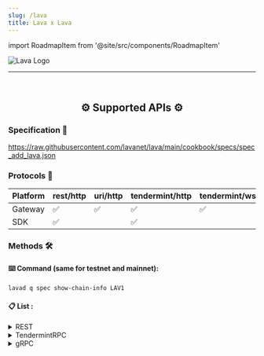 ```yaml
---
slug: /lava
title: Lava x Lava
---
```


import RoadmapItem from '@site/src/components/RoadmapItem'

![Lava Logo](/img/chains/lava_logo.svg)

[<RoadmapItem icon="⛏️" title="Get RPC" description="Get access to Lava's Web3 APIs and start building on the network with ease"/>](/lava-dev)

[<RoadmapItem icon="🚀" title="Run an RPC Node" description="Become a part of Lava's network by running your own RPC node and accessing Web3 APIs seamlessly"/>](/lava-node)

<hr />
<br />

<center>

## ⚙️ Supported APIs ⚙️

</center>

### Specification 📑

https://raw.githubusercontent.com/lavanet/lava/main/cookbook/specs/spec_add_lava.json


### Protocols 🔗

| Platform  |  rest/http | uri/http | tendermint/http | tendermint/wss |    grpc | webgrpc |
| --------- | -------- |------------| ------------- | -----------------|---------|---------|
| Gateway   | ✅       | ✅         | ✅            | ✅               | ✅      |   ✅    |
| SDK       | ✅       |            | ✅            |                  |         |    ✅   |




### Methods 🛠️

#### ⌨️ Command (same for testnet and mainnet):

```bash
lavad q spec show-chain-info LAV1
```

#### 📋 List :


<details> <summary> REST </summary>

- /lavanet/lava/conflict/conflict_vote
- /lavanet/lava/conflict/conflict_vote/{index}
- /lavanet/lava/conflict/params
- /lavanet/lava/epochstorage/epoch_details
- /lavanet/lava/epochstorage/fixated_params
- /lavanet/lava/epochstorage/params
- /lavanet/lava/epochstorage/stake_storage
- /lavanet/lava/epochstorage/stake_storage/{index}
- /lavanet/lava/pairing/clients/{chainID}
- /lavanet/lava/pairing/epoch_payments
- /lavanet/lava/pairing/epoch_payments/{index}
- /lavanet/lava/pairing/get_pairing/{chainID}/{client}
- /lavanet/lava/pairing/params
- /lavanet/lava/pairing/provider_payment_storage
- /lavanet/lava/pairing/provider_payment_storage/{index}
- /lavanet/lava/pairing/providers/{chainID}
- /lavanet/lava/pairing/unique_payment_storage_client_provider
- /lavanet/lava/pairing/unique_payment_storage_client_provider/{index}
- /lavanet/lava/pairing/user_entry/{address}/{chainID}
- /lavanet/lava/pairing/verify_pairing/{chainID}/{client}/{provider}/{block}
- /lavanet/lava/plans/show_all_plans
- /lavanet/lava/plans/show_plan_info/{plan_index}
- /lavanet/lava/spec/chain/{chainID}
- /lavanet/lava/spec/params
- /lavanet/lava/spec/show_all_chains
- /lavanet/lava/spec/show_chain_info/{chainName}
- /lavanet/lava/spec/spec
- /lavanet/lava/spec/spec/{index}
- /cosmos/auth/v1beta1/account_info/{address}
- /cosmos/auth/v1beta1/accounts
- /cosmos/auth/v1beta1/accounts/{address}
- /cosmos/auth/v1beta1/address_by_id/{id}
- /cosmos/auth/v1beta1/bech32
- /cosmos/auth/v1beta1/bech32/{address_bytes}
- /cosmos/auth/v1beta1/bech32/{address_string}
- /cosmos/auth/v1beta1/module_accounts
- /cosmos/auth/v1beta1/module_accounts/{name}
- /cosmos/auth/v1beta1/params
- /cosmos/authz/v1beta1/grants/grantee/{grantee}
- /cosmos/authz/v1beta1/grants/granter/{granter}
- /cosmos/bank/v1beta1/balances/{address}
- /cosmos/bank/v1beta1/balances/{address}/by_denom
- /cosmos/bank/v1beta1/base_denom
- /cosmos/bank/v1beta1/denom_owners/{denom}
- /cosmos/bank/v1beta1/denoms_metadata
- /cosmos/bank/v1beta1/denoms_metadata/{denom}
- /cosmos/bank/v1beta1/params
- /cosmos/bank/v1beta1/send_enabled
- /cosmos/bank/v1beta1/spendable_balances/{address}
- /cosmos/bank/v1beta1/spendable_balances/{address}/by_denom
- /cosmos/bank/v1beta1/supply
- /cosmos/bank/v1beta1/supply/by_denom
- /cosmos/bank/v1beta1/supply/{denom}
- /cosmos/bank/v1beta1/supply_without_offset
- /cosmos/bank/v1beta1/supply_without_offset/{denom}
- /cosmos/base/node/v1beta1/config
- /cosmos/base/reflection/v1beta1/app_descriptor/authn
- /cosmos/base/reflection/v1beta1/app_descriptor/chain
- /cosmos/base/reflection/v1beta1/app_descriptor/codec
- /cosmos/base/reflection/v1beta1/app_descriptor/configuration
- /cosmos/base/reflection/v1beta1/app_descriptor/query_services
- /cosmos/base/reflection/v1beta1/app_descriptor/tx_descriptor
- /cosmos/base/reflection/v1beta1/interfaces
- /cosmos/base/reflection/v1beta1/interfaces/{interface_name}/implementations
- /cosmos/base/tendermint/v1beta1/abci_query
- /cosmos/base/tendermint/v1beta1/blocks/latest
- /cosmos/base/tendermint/v1beta1/blocks/{height}
- /cosmos/base/tendermint/v1beta1/node_info
- /cosmos/base/tendermint/v1beta1/syncing
- /cosmos/base/tendermint/v1beta1/validatorsets/latest
- /cosmos/base/tendermint/v1beta1/validatorsets/{height}
- /cosmos/distribution/v1beta1/community_pool
- /cosmos/distribution/v1beta1/delegators/{delegator_address}/rewards
- /cosmos/distribution/v1beta1/delegators/{delegator_address}/rewards/{validator_address}
- /cosmos/distribution/v1beta1/delegators/{delegator_address}/validators
- /cosmos/distribution/v1beta1/delegators/{delegator_address}/withdraw_address
- /cosmos/distribution/v1beta1/params
- /cosmos/distribution/v1beta1/validators/{validator_address}/commission
- /cosmos/distribution/v1beta1/validators/{validator_address}/outstanding_rewards
- /cosmos/distribution/v1beta1/validators/{validator_address}/slashes
- /cosmos/evidence/v1beta1/evidence
- /cosmos/evidence/v1beta1/evidence/{evidence_hash}
- /cosmos/evidence/v1beta1/evidence/{hash}
- /cosmos/feegrant/v1beta1/allowance/{granter}/{grantee}
- /cosmos/feegrant/v1beta1/allowances/{grantee}
- /cosmos/feegrant/v1beta1/issued/{granter}
- /cosmos/gov/v1/params/{params_type}
- /cosmos/gov/v1/proposals
- /cosmos/gov/v1/proposals/{proposal_id}
- /cosmos/gov/v1/proposals/{proposal_id}/deposits
- /cosmos/gov/v1/proposals/{proposal_id}/deposits/{depositor}
- /cosmos/gov/v1/proposals/{proposal_id}/tally
- /cosmos/gov/v1/proposals/{proposal_id}/votes
- /cosmos/gov/v1/proposals/{proposal_id}/votes/{voter}
- /cosmos/gov/v1beta1/params/{params_type}
- /cosmos/gov/v1beta1/proposals
- /cosmos/gov/v1beta1/proposals/{proposal_id}
- /cosmos/gov/v1beta1/proposals/{proposal_id}/deposits
- /cosmos/gov/v1beta1/proposals/{proposal_id}/deposits/{depositor}
- /cosmos/gov/v1beta1/proposals/{proposal_id}/tally
- /cosmos/gov/v1beta1/proposals/{proposal_id}/votes
- /cosmos/gov/v1beta1/proposals/{proposal_id}/votes/{voter}
- /cosmos/mint/v1beta1/annual_provisions
- /cosmos/mint/v1beta1/inflation
- /cosmos/mint/v1beta1/params
- /cosmos/params/v1beta1/params
- /cosmos/slashing/v1beta1/params
- /cosmos/slashing/v1beta1/signing_infos
- /cosmos/slashing/v1beta1/signing_infos/{cons_address}
- /cosmos/staking/v1beta1/delegations/{delegator_addr}
- /cosmos/staking/v1beta1/delegators/{delegator_addr}/redelegations
- /cosmos/staking/v1beta1/delegators/{delegator_addr}/unbonding_delegations
- /cosmos/staking/v1beta1/delegators/{delegator_addr}/validators
- /cosmos/staking/v1beta1/delegators/{delegator_addr}/validators/{validator_addr}
- /cosmos/staking/v1beta1/historical_info/{height}
- /cosmos/staking/v1beta1/params
- /cosmos/staking/v1beta1/pool
- /cosmos/staking/v1beta1/validators
- /cosmos/staking/v1beta1/validators/{validator_addr}
- /cosmos/staking/v1beta1/validators/{validator_addr}/delegations
- /cosmos/staking/v1beta1/validators/{validator_addr}/delegations/{delegator_addr}
- /cosmos/staking/v1beta1/validators/{validator_addr}/delegations/{delegator_addr}/unbonding_delegation
- /cosmos/staking/v1beta1/validators/{validator_addr}/unbonding_delegations
- /cosmos/tx/v1beta1/txs
- /cosmos/tx/v1beta1/txs/block/{height}
- /cosmos/tx/v1beta1/txs/{hash}
- /cosmos/upgrade/v1beta1/applied_plan/{name}
- /cosmos/upgrade/v1beta1/current_plan
- /cosmos/upgrade/v1beta1/module_versions
- /cosmos/upgrade/v1beta1/upgraded_consensus_state/{last_height}
- /node_info
- /syncing
- /validatorsets/latest
- /validatorsets/{height}
- /ibc/apps/interchain_accounts/controller/v1/params
- /ibc/apps/interchain_accounts/host/v1/params
- /ibc/apps/transfer/v1/channels/{channel_id}/ports/{port_id}/escrow_address
- /ibc/apps/transfer/v1/denom_hashes/{trace}
- /ibc/apps/transfer/v1/denom_traces
- /ibc/apps/transfer/v1/denom_traces/{hash}
- /ibc/apps/transfer/v1/params
- /ibc/client/v1/params
- /ibc/core/channel/v1/channels
- /ibc/core/channel/v1/channels/{channel_id}/ports/{port_id}
- /ibc/core/channel/v1/channels/{channel_id}/ports/{port_id}/client_state
- /ibc/core/channel/v1/channels/{channel_id}/ports/{port_id}/consensus_state/revision/{revision_number}/height/{revision_height}
- /ibc/core/channel/v1/channels/{channel_id}/ports/{port_id}/next_sequence
- /ibc/core/channel/v1/channels/{channel_id}/ports/{port_id}/packet_acknowledgements
- /ibc/core/channel/v1/channels/{channel_id}/ports/{port_id}/packet_acks/{sequence}
- /ibc/core/channel/v1/channels/{channel_id}/ports/{port_id}/packet_commitments
- /ibc/core/channel/v1/channels/{channel_id}/ports/{port_id}/packet_commitments/{packet_ack_sequences}/unreceived_acks
- /ibc/core/channel/v1/channels/{channel_id}/ports/{port_id}/packet_commitments/{packet_commitment_sequences}/unreceived_packets
- /ibc/core/channel/v1/channels/{channel_id}/ports/{port_id}/packet_commitments/{sequence}
- /ibc/core/channel/v1/channels/{channel_id}/ports/{port_id}/packet_receipts/{sequence}
- /ibc/core/channel/v1/connections/{connection}/channels
- /ibc/core/client/v1/client_states
- /ibc/core/client/v1/client_states/{client_id}
- /ibc/core/client/v1/client_status/{client_id}
- /ibc/core/client/v1/consensus_states/{client_id}
- /ibc/core/client/v1/consensus_states/{client_id}/heights
- /ibc/core/client/v1/consensus_states/{client_id}/revision/{revision_number}/height/{revision_height}
- /ibc/core/client/v1/params
- /ibc/core/client/v1/upgraded_client_states
- /ibc/core/client/v1/upgraded_consensus_states
- /ibc/core/connection/v1/client_connections/{client_id}
- /ibc/core/connection/v1/connections
- /ibc/core/connection/v1/connections/{connection_id}
- /ibc/core/connection/v1/connections/{connection_id}/client_state
- /ibc/core/connection/v1/connections/{connection_id}/consensus_state/revision/{revision_number}/height/{revision_height}
- /ibc/core/connection/v1/params
- /cosmos/tx/v1beta1/decode
- /cosmos/tx/v1beta1/encode
- /cosmos/tx/v1beta1/encode/amino
- /cosmos/tx/v1beta1/simulate
- /cosmos/tx/v1beta1/txs

</details>

<details> <summary> TendermintRPC </summary>

- dump_consensus_state
- abci_info
- abci_query
- block
- block_by_hash
- block_results
- block_search
- blockchain
- broadcast_evidence
- broadcast_tx_async
- broadcast_tx_commit
- broadcast_tx_sync
- check_tx
- commit
- consensus_params
- consensus_state
- genesis
- genesis_chunked
- health
- net_info
- num_unconfirmed_txs
- status
- subscribe
- tx
- tx_search
- unconfirmed_txs
- unsubscribe
- unsubscribe_all
- validators

</details>

<details> <summary> gRPC </summary>

- lavanet.lava.conflict.Query/ConflictVote
- lavanet.lava.conflict.Query/ConflictVoteAll
- lavanet.lava.conflict.Query/Params
- lavanet.lava.epochstorage.Query/EpochDetails
- lavanet.lava.epochstorage.Query/FixatedParams
- lavanet.lava.epochstorage.Query/FixatedParamsAll
- lavanet.lava.epochstorage.Query/Params
- lavanet.lava.epochstorage.Query/StakeStorage
- lavanet.lava.epochstorage.Query/StakeStorageAll
- lavanet.lava.pairing.Query/Clients
- lavanet.lava.pairing.Query/EpochPayments
- lavanet.lava.pairing.Query/EpochPaymentsAll
- lavanet.lava.pairing.Query/SdkPairing
- lavanet.lava.pairing.Query/GetPairing
- lavanet.lava.pairing.Query/Params
- lavanet.lava.pairing.Query/ProviderPaymentStorage
- lavanet.lava.pairing.Query/ProviderPaymentStorageAll
- lavanet.lava.pairing.Query/Providers
- lavanet.lava.pairing.Query/UniquePaymentStorageClientProvider
- lavanet.lava.pairing.Query/UniquePaymentStorageClientProviderAll
- lavanet.lava.pairing.Query/UserEntry
- lavanet.lava.pairing.Query/VerifyPairing
- lavanet.lava.spec.Query/Chain
- lavanet.lava.spec.Query/Params
- lavanet.lava.spec.Query/ShowAllChains
- lavanet.lava.spec.Query/ShowChainInfo
- lavanet.lava.spec.Query/Spec
- lavanet.lava.spec.Query/SpecAll
- cosmos.auth.v1beta1.Query/Account
- grpc.reflection.v1alpha.ServerReflection/ServerReflectionInfo
- cosmos.auth.v1beta1.Query/Accounts
- cosmos.auth.v1beta1.Query/ModuleAccountByName
- cosmos.auth.v1beta1.Query/ModuleAccounts
- cosmos.auth.v1beta1.Query/Params
- cosmos.authz.v1beta1.Query/GranteeGrants
- cosmos.authz.v1beta1.Query/GranterGrants
- cosmos.bank.v1beta1.Query/AllBalances
- cosmos.bank.v1beta1.Query/Balance
- cosmos.bank.v1beta1.Query/BaseDenom
- cosmos.bank.v1beta1.Query/DenomMetadata
- cosmos.bank.v1beta1.Query/DenomsMetadata
- cosmos.bank.v1beta1.Query/Params
- cosmos.bank.v1beta1.Query/SpendableBalances
- cosmos.bank.v1beta1.Query/SupplyOf
- cosmos.bank.v1beta1.Query/SupplyOfWithoutOffset
- cosmos.bank.v1beta1.Query/TotalSupply
- cosmos.bank.v1beta1.Query/TotalSupplyWithoutOffset
- cosmos.base.tendermint.v1beta1.Service/GetBlockByHeight
- cosmos.base.tendermint.v1beta1.Service/GetLatestBlock
- cosmos.base.tendermint.v1beta1.Service/GetLatestValidatorSet
- cosmos.base.tendermint.v1beta1.Service/GetNodeInfo
- cosmos.base.tendermint.v1beta1.Service/GetSyncing
- cosmos.base.tendermint.v1beta1.Service/GetValidatorSetByHeight
- cosmos.distribution.v1beta1.Query/CommunityPool
- cosmos.distribution.v1beta1.Query/DelegationRewards
- cosmos.distribution.v1beta1.Query/DelegationTotalRewards
- cosmos.distribution.v1beta1.Query/DelegatorValidators
- cosmos.distribution.v1beta1.Query/DelegatorWithdrawAddress
- cosmos.distribution.v1beta1.Query/Params
- cosmos.distribution.v1beta1.Query/ValidatorCommission
- cosmos.distribution.v1beta1.Query/ValidatorOutstandingRewards
- cosmos.distribution.v1beta1.Query/ValidatorSlashes
- cosmos.evidence.v1beta1.Query/AllEvidence
- cosmos.evidence.v1beta1.Query/Evidence
- cosmos.feegrant.v1beta1.Query/Allowance
- cosmos.feegrant.v1beta1.Query/Allowances
- cosmos.feegrant.v1beta1.Query/AllowancesByGranter
- cosmos.gov.v1beta1.Query/Deposit
- cosmos.gov.v1beta1.Query/Deposits
- cosmos.gov.v1beta1.Query/Params
- cosmos.gov.v1beta1.Query/Proposal
- cosmos.gov.v1beta1.Query/Proposals
- cosmos.gov.v1beta1.Query/TallyResult
- cosmos.gov.v1beta1.Query/Vote
- cosmos.gov.v1beta1.Query/Votes
- cosmos.mint.v1beta1.Query/AnnualProvisions
- cosmos.mint.v1beta1.Query/Inflation
- cosmos.mint.v1beta1.Query/Params
- cosmos.params.v1beta1.Query/Params
- cosmos.slashing.v1beta1.Query/Params
- cosmos.slashing.v1beta1.Query/SigningInfo
- cosmos.slashing.v1beta1.Query/SigningInfos
- cosmos.staking.v1beta1.Query/Delegation
- cosmos.staking.v1beta1.Query/DelegatorDelegations
- cosmos.staking.v1beta1.Query/DelegatorUnbondingDelegations
- cosmos.staking.v1beta1.Query/DelegatorValidator
- cosmos.staking.v1beta1.Query/DelegatorValidators
- cosmos.staking.v1beta1.Query/HistoricalInfo
- cosmos.staking.v1beta1.Query/Params
- cosmos.staking.v1beta1.Query/Pool
- cosmos.staking.v1beta1.Query/Redelegations
- cosmos.staking.v1beta1.Query/UnbondingDelegation
- cosmos.staking.v1beta1.Query/Validator
- cosmos.staking.v1beta1.Query/ValidatorDelegations
- cosmos.staking.v1beta1.Query/ValidatorUnbondingDelegations
- cosmos.staking.v1beta1.Query/Validators
- cosmos.tx.v1beta1.Service/BroadcastTx
- cosmos.tx.v1beta1.Service/GetBlockWithTxs
- cosmos.tx.v1beta1.Service/GetTx
- cosmos.tx.v1beta1.Service/GetTxsEvent
- cosmos.tx.v1beta1.Service/Simulate
- cosmos.upgrade.v1beta1.Query/AppliedPlan
- cosmos.upgrade.v1beta1.Query/CurrentPlan
- cosmos.upgrade.v1beta1.Query/ModuleVersions
- cosmos.upgrade.v1beta1.Query/UpgradedConsensusState
- ibc.applications.interchain_accounts.controller.v1.Query/Params
- ibc.applications.interchain_accounts.host.v1.Query/Params
- ibc.applications.transfer.v1.Query/DenomHash
- ibc.applications.transfer.v1.Query/DenomTrace
- ibc.applications.transfer.v1.Query/DenomTraces
- ibc.applications.transfer.v1.Query/EscrowAddress
- ibc.applications.transfer.v1.Query/Params
- ibc.core.channel.v1.Query/Channel
- ibc.core.channel.v1.Query/ChannelClientState
- ibc.core.channel.v1.Query/ChannelConsensusState
- ibc.core.channel.v1.Query/Channels
- ibc.core.channel.v1.Query/ConnectionChannels
- ibc.core.channel.v1.Query/NextSequenceReceive
- ibc.core.channel.v1.Query/PacketAcknowledgement
- ibc.core.channel.v1.Query/PacketAcknowledgements
- ibc.core.channel.v1.Query/PacketCommitment
- ibc.core.channel.v1.Query/PacketCommitments
- ibc.core.channel.v1.Query/PacketReceipt
- ibc.core.channel.v1.Query/UnreceivedAcks
- ibc.core.channel.v1.Query/UnreceivedPackets
- ibc.core.client.v1.Query/ClientParams
- ibc.core.client.v1.Query/ClientState
- ibc.core.client.v1.Query/ClientStates
- ibc.core.client.v1.Query/ClientStatus
- ibc.core.client.v1.Query/ConsensusState
- ibc.core.client.v1.Query/ConsensusStateHeights
- ibc.core.client.v1.Query/ConsensusStates
- ibc.core.client.v1.Query/UpgradedClientState
- ibc.core.client.v1.Query/UpgradedConsensusState
- ibc.core.connection.v1.Query/ClientConnections
- ibc.core.connection.v1.Query/Connection
- ibc.core.connection.v1.Query/ConnectionClientState
- ibc.core.connection.v1.Query/ConnectionConsensusState
- ibc.core.connection.v1.Query/Connections

</details>

